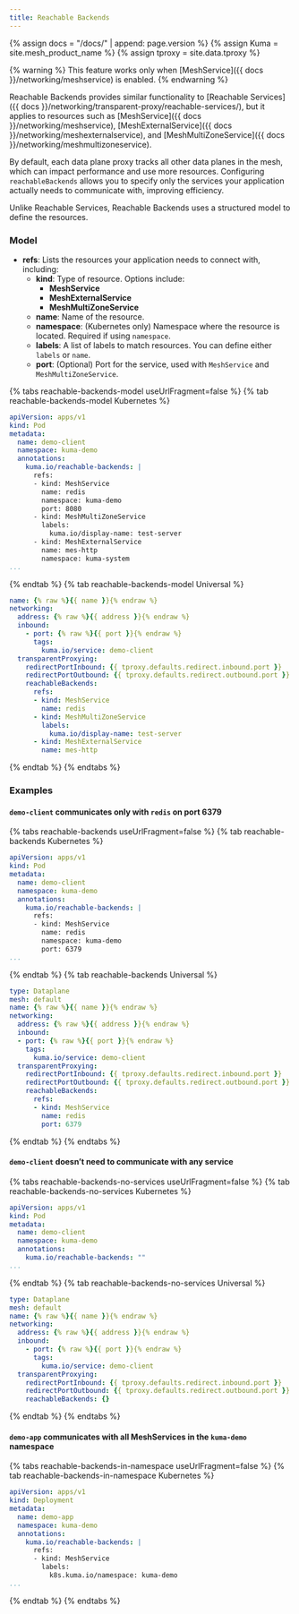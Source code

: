 ```yaml
---
title: Reachable Backends
---
```


{% assign docs = "/docs/" | append: page.version %}
{% assign Kuma = site.mesh_product_name %}
{% assign tproxy = site.data.tproxy %}

{% warning %}
This feature works only when [MeshService]({{ docs }}/networking/meshservice) is enabled.
{% endwarning %}

Reachable Backends provides similar functionality to [Reachable Services]({{ docs }}/networking/transparent-proxy/reachable-services/), but it applies to resources such as [MeshService]({{ docs }}/networking/meshservice), [MeshExternalService]({{ docs }}/networking/meshexternalservice), and [MeshMultiZoneService]({{ docs }}/networking/meshmultizoneservice).

By default, each data plane proxy tracks all other data planes in the mesh, which can impact performance and use more resources. Configuring `reachableBackends` allows you to specify only the services your application actually needs to communicate with, improving efficiency.

Unlike Reachable Services, Reachable Backends uses a structured model to define the resources.

### Model

- **refs**: Lists the resources your application needs to connect with, including:
  - **kind**: Type of resource. Options include:
    - **MeshService**
    - **MeshExternalService**
    - **MeshMultiZoneService**
  - **name**: Name of the resource.
  - **namespace**: (Kubernetes only) Namespace where the resource is located. Required if using `namespace`.
  - **labels**: A list of labels to match resources. You can define either `labels` or `name`.
  - **port**: (Optional) Port for the service, used with `MeshService` and `MeshMultiZoneService`.

{% tabs reachable-backends-model useUrlFragment=false %}
{% tab reachable-backends-model Kubernetes %}
```yaml
apiVersion: apps/v1
kind: Pod
metadata:
  name: demo-client
  namespace: kuma-demo
  annotations:
    kuma.io/reachable-backends: |
      refs:
      - kind: MeshService
        name: redis
        namespace: kuma-demo
        port: 8080
      - kind: MeshMultiZoneService
        labels:
          kuma.io/display-name: test-server
      - kind: MeshExternalService
        name: mes-http
        namespace: kuma-system
...
```
{% endtab %}
{% tab reachable-backends-model Universal %}
```yaml
name: {% raw %}{{ name }}{% endraw %}
networking:
  address: {% raw %}{{ address }}{% endraw %}
  inbound:
    - port: {% raw %}{{ port }}{% endraw %}
      tags:
        kuma.io/service: demo-client
  transparentProxying:
    redirectPortInbound: {{ tproxy.defaults.redirect.inbound.port }}
    redirectPortOutbound: {{ tproxy.defaults.redirect.outbound.port }}
    reachableBackends:
      refs:
      - kind: MeshService
        name: redis
      - kind: MeshMultiZoneService
        labels:
          kuma.io/display-name: test-server
      - kind: MeshExternalService
        name: mes-http
```
{% endtab %}
{% endtabs %}

### Examples

<!-- vale Google.Headings = NO -->
#### `demo-client` communicates only with `redis` on port 6379
<!-- vale Google.Headings = YES -->

{% tabs reachable-backends useUrlFragment=false %}
{% tab reachable-backends Kubernetes %}
```yaml
apiVersion: apps/v1
kind: Pod
metadata:
  name: demo-client
  namespace: kuma-demo
  annotations:
    kuma.io/reachable-backends: |
      refs:
      - kind: MeshService
        name: redis
        namespace: kuma-demo
        port: 6379
...
```
{% endtab %}
{% tab reachable-backends Universal %}
```yaml
type: Dataplane
mesh: default
name: {% raw %}{{ name }}{% endraw %}
networking:
  address: {% raw %}{{ address }}{% endraw %}
  inbound:
  - port: {% raw %}{{ port }}{% endraw %}
    tags:
      kuma.io/service: demo-client
  transparentProxying:
    redirectPortInbound: {{ tproxy.defaults.redirect.inbound.port }}
    redirectPortOutbound: {{ tproxy.defaults.redirect.outbound.port }}
    reachableBackends:
      refs:
      - kind: MeshService
        name: redis
        port: 6379
```
{% endtab %}
{% endtabs %}

<!-- vale Google.Headings = NO -->
#### `demo-client` doesn’t need to communicate with any service
<!-- vale Google.Headings = YES -->

{% tabs reachable-backends-no-services useUrlFragment=false %}
{% tab reachable-backends-no-services Kubernetes %}
```yaml
apiVersion: apps/v1
kind: Pod
metadata:
  name: demo-client
  namespace: kuma-demo
  annotations:
    kuma.io/reachable-backends: ""
...
```
{% endtab %}
{% tab reachable-backends-no-services Universal %}
```yaml
type: Dataplane
mesh: default
name: {% raw %}{{ name }}{% endraw %}
networking:
  address: {% raw %}{{ address }}{% endraw %}
  inbound:
    - port: {% raw %}{{ port }}{% endraw %}
      tags:
        kuma.io/service: demo-client
  transparentProxying:
    redirectPortInbound: {{ tproxy.defaults.redirect.inbound.port }}
    redirectPortOutbound: {{ tproxy.defaults.redirect.outbound.port }}
    reachableBackends: {}
```
{% endtab %}
{% endtabs %}

<!-- vale Google.Headings = NO -->
#### `demo-app` communicates with all MeshServices in the `kuma-demo` namespace
<!-- vale Google.Headings = YES -->

{% tabs reachable-backends-in-namespace useUrlFragment=false %}
{% tab reachable-backends-in-namespace Kubernetes %}
```yaml
apiVersion: apps/v1
kind: Deployment
metadata:
  name: demo-app
  namespace: kuma-demo
  annotations:
    kuma.io/reachable-backends: |
      refs:
      - kind: MeshService
        labels:
          k8s.kuma.io/namespace: kuma-demo
...
```
{% endtab %}
{% endtabs %}
